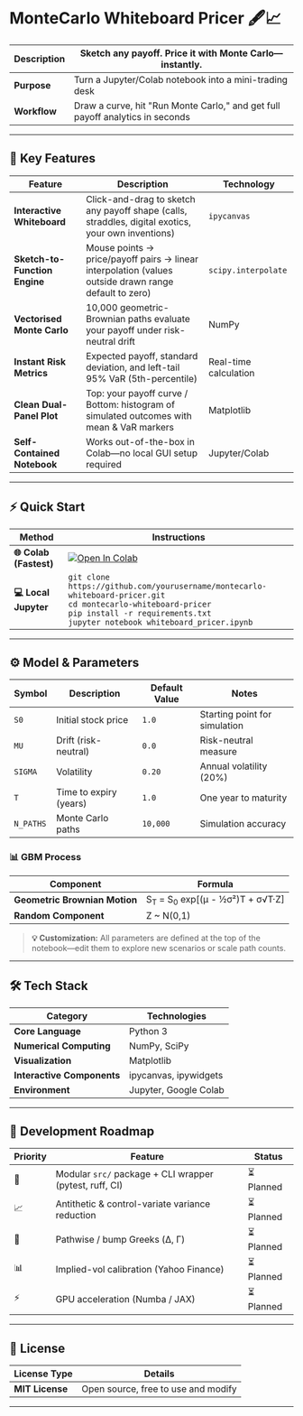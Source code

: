 # MonteCarlo Whiteboard Pricer 🖋📈

| **Description** | **Sketch any payoff. Price it with Monte Carlo—instantly.** |
|-----------------|--------------------------------------------------------------|
| **Purpose** | Turn a Jupyter/Colab notebook into a mini-trading desk |
| **Workflow** | Draw a curve, hit "Run Monte Carlo," and get full payoff analytics in seconds |

---

## 🚀 Key Features

| Feature | Description | Technology |
|---------|-------------|------------|
| **Interactive Whiteboard** | Click-and-drag to sketch any payoff shape (calls, straddles, digital exotics, your own inventions) | `ipycanvas` |
| **Sketch-to-Function Engine** | Mouse points → price/payoff pairs → linear interpolation (values outside drawn range default to zero) | `scipy.interpolate` |
| **Vectorised Monte Carlo** | 10,000 geometric-Brownian paths evaluate your payoff under risk-neutral drift | NumPy |
| **Instant Risk Metrics** | Expected payoff, standard deviation, and left-tail 95% VaR (5th-percentile) | Real-time calculation |
| **Clean Dual-Panel Plot** | Top: your payoff curve / Bottom: histogram of simulated outcomes with mean & VaR markers | Matplotlib |
| **Self-Contained Notebook** | Works out-of-the-box in Colab—no local GUI setup required | Jupyter/Colab |

---

## ⚡ Quick Start

| Method | Instructions |
|--------|--------------|
| **🌐 Colab (Fastest)** | [![Open In Colab](https://colab.research.google.com/assets/colab-badge.svg)](https://colab.research.google.com/github/yourusername/montecarlo-whiteboard-pricer/blob/main/whiteboard_pricer.ipynb) |
| **💻 Local Jupyter** | `git clone https://github.com/yourusername/montecarlo-whiteboard-pricer.git`<br>`cd montecarlo-whiteboard-pricer`<br>`pip install -r requirements.txt`<br>`jupyter notebook whiteboard_pricer.ipynb` |

---

## ⚙️ Model & Parameters

| Symbol | Description | Default Value | Notes |
|--------|-------------|---------------|-------|
| `S0` | Initial stock price | `1.0` | Starting point for simulation |
| `MU` | Drift (risk-neutral) | `0.0` | Risk-neutral measure |
| `SIGMA` | Volatility | `0.20` | Annual volatility (20%) |
| `T` | Time to expiry (years) | `1.0` | One year to maturity |
| `N_PATHS` | Monte Carlo paths | `10,000` | Simulation accuracy |

### 📊 GBM Process

| Component | Formula |
|-----------|---------|
| **Geometric Brownian Motion** | S<sub>T</sub> = S<sub>0</sub> exp[(μ - ½σ²)T + σ√T·Z] |
| **Random Component** | Z ~ N(0,1) |

> **💡 Customization:** All parameters are defined at the top of the notebook—edit them to explore new scenarios or scale path counts.

---

## 🛠️ Tech Stack

| Category | Technologies |
|----------|-------------|
| **Core Language** | Python 3 |
| **Numerical Computing** | NumPy, SciPy |
| **Visualization** | Matplotlib |
| **Interactive Components** | ipycanvas, ipywidgets |
| **Environment** | Jupyter, Google Colab |

---

## 🧭 Development Roadmap

| Priority | Feature | Status |
|----------|---------|--------|
| 🔧 | Modular `src/` package + CLI wrapper (pytest, ruff, CI) | ⏳ Planned |
| 📈 | Antithetic & control-variate variance reduction | ⏳ Planned |
| 🔢 | Pathwise / bump Greeks (Δ, Γ) | ⏳ Planned |
| 📊 | Implied-vol calibration (Yahoo Finance) | ⏳ Planned |
| ⚡ | GPU acceleration (Numba / JAX) | ⏳ Planned |

---

## 📄 License

| License Type | Details |
|--------------|---------|
| **MIT License** | Open source, free to use and modify |

---

